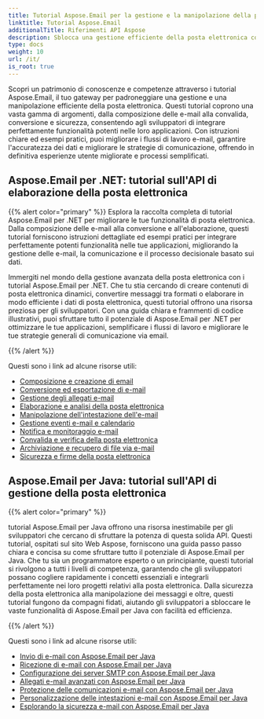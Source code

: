 ```yaml
---
title: Tutorial Aspose.Email per la gestione e la manipolazione della posta elettronica
linktitle: Tutorial Aspose.Email
additionalTitle: Riferimenti API Aspose
description: Sblocca una gestione efficiente della posta elettronica con i tutorial Aspose.Email. Dalla composizione alla sicurezza, padroneggia diversi aspetti per flussi di lavoro ed esperienze utente migliorati.
type: docs
weight: 10
url: /it/
is_root: true
---
```

Scopri un patrimonio di conoscenze e competenze attraverso i tutorial Aspose.Email, il tuo gateway per padroneggiare una gestione e una manipolazione efficiente della posta elettronica. Questi tutorial coprono una vasta gamma di argomenti, dalla composizione delle e-mail alla convalida, conversione e sicurezza, consentendo agli sviluppatori di integrare perfettamente funzionalità potenti nelle loro applicazioni. Con istruzioni chiare ed esempi pratici, puoi migliorare i flussi di lavoro e-mail, garantire l'accuratezza dei dati e migliorare le strategie di comunicazione, offrendo in definitiva esperienze utente migliorate e processi semplificati.

## Aspose.Email per .NET: tutorial sull'API di elaborazione della posta elettronica
{{% alert color="primary" %}}
Esplora la raccolta completa di tutorial Aspose.Email per .NET per migliorare le tue funzionalità di posta elettronica. Dalla composizione delle e-mail alla conversione e all'elaborazione, questi tutorial forniscono istruzioni dettagliate ed esempi pratici per integrare perfettamente potenti funzionalità nelle tue applicazioni, migliorando la gestione delle e-mail, la comunicazione e il processo decisionale basato sui dati.

Immergiti nel mondo della gestione avanzata della posta elettronica con i tutorial Aspose.Email per .NET. Che tu stia cercando di creare contenuti di posta elettronica dinamici, convertire messaggi tra formati o elaborare in modo efficiente i dati di posta elettronica, questi tutorial offrono una risorsa preziosa per gli sviluppatori. Con una guida chiara e frammenti di codice illustrativi, puoi sfruttare tutto il potenziale di Aspose.Email per .NET per ottimizzare le tue applicazioni, semplificare i flussi di lavoro e migliorare le tue strategie generali di comunicazione via email.

{{% /alert %}}

Questi sono i link ad alcune risorse utili:
- [Composizione e creazione di email](./net/email-composition-and-creation/)
- [Conversione ed esportazione di e-mail](./net/email-conversion-and-export/)
- [Gestione degli allegati e-mail](./net/email-attachment-handling/)
- [Elaborazione e analisi della posta elettronica](./net/email-processing-and-analysis/)
- [Manipolazione dell'intestazione dell'e-mail](./net/email-header-manipulation/)
- [Gestione eventi e-mail e calendario](./net/email-event-and-calendar-handling/)
- [Notifica e monitoraggio e-mail](./net/email-notification-and-tracking/)
- [Convalida e verifica della posta elettronica](./net/email-validation-and-verification/)
- [Archiviazione e recupero di file via e-mail](./net/email-file-storage-and-retrieval/)
- [Sicurezza e firme della posta elettronica](./net/email-security-and-signatures/)

## Aspose.Email per Java: tutorial sull'API di gestione della posta elettronica
{{% alert color="primary" %}}

tutorial Aspose.Email per Java offrono una risorsa inestimabile per gli sviluppatori che cercano di sfruttare la potenza di questa solida API. Questi tutorial, ospitati sul sito Web Aspose, forniscono una guida passo passo chiara e concisa su come sfruttare tutto il potenziale di Aspose.Email per Java. Che tu sia un programmatore esperto o un principiante, questi tutorial si rivolgono a tutti i livelli di competenza, garantendo che gli sviluppatori possano cogliere rapidamente i concetti essenziali e integrarli perfettamente nei loro progetti relativi alla posta elettronica. Dalla sicurezza della posta elettronica alla manipolazione dei messaggi e oltre, questi tutorial fungono da compagni fidati, aiutando gli sviluppatori a sbloccare le vaste funzionalità di Aspose.Email per Java con facilità ed efficienza.


{{% /alert %}}

Questi sono i link ad alcune risorse utili:
- [Invio di e-mail con Aspose.Email per Java](./java/sending-emails/)
- [Ricezione di e-mail con Aspose.Email per Java](./java/receiving-emails/)
- [Configurazione dei server SMTP con Aspose.Email per Java](./java/configuring-smtp-servers/)
- [Allegati e-mail avanzati con Aspose.Email per Java](./java/advanced-email-attachments/)
- [Protezione delle comunicazioni e-mail con Aspose.Email per Java](./java/securing-email-communications/)
- [Personalizzazione delle intestazioni e-mail con Aspose.Email per Java](./java/customizing-email-headers/)
- [Esplorando la sicurezza e-mail con Aspose.Email per Java](./java/exploring-email-security/)